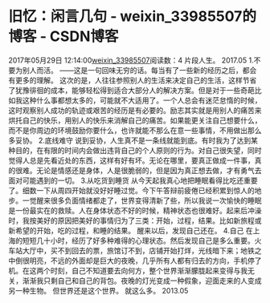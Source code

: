 # 旧忆：闲言几句 - weixin_33985507的博客 - CSDN博客
2017年05月29日 12:14:00[weixin_33985507](https://me.csdn.net/weixin_33985507)阅读数：4
片段人生。
2017.05
1.不要为别人而活。
——这是一句回味无穷的话。每当有了一些新的经历之后，都会有更多的理解。
这次的是，人往往参照别人的生活来决定自己的生活，这样节省了犹豫徘徊的成本，能够轻松得到适合大部分人的解决方案。但是对于一些奇葩比如我这种什么事都想太多的，可能就不大适用了。一个人总会有迷茫怠惰的时候，这时观察别人成功的轨迹或艰苦的经历是有必要的。励志其实就是用别人的痛苦来烘托自己的快乐，用别人的快乐来消解自己的痛苦。如果能更关注自己想要什么，而不是你周边的环境鼓励你要什么，也许就能不那么在意一些事情，不用做出那么多妥协。
2.底线难守
说到妥协，人生真不是一条线就能到底。有时我为了达到某种目的，在有限的时间内会做出违背自己的个人原则的行为。对自己很失望，同时觉得人总是先看近处的东西，这样有好有坏。无论在哪里，要真正做成一件事，真的很难。无论是情感还是身体，人是很脆弱的，但是因为真正想去做，才有勇气去面对可能遇到的一切。
3.从吃货到睡货
从今天起我真心地把睡眠看得比吃还重要了。细数一下从周四开始就没好好睡过觉。今下午答辩前疲倦已经积累到惊人的地步。一觉醒来很多负面情绪都走了，世界变得清新了些，所以我说一次愉快的睡眠是一份最实在的救赎。人在身体状态不好的时候，精神状态也很难好。起来后冲澡时，我按美好的原因把美好的事情归为了三类：开始，过程，结果。比如新旅程或新希望的开始，吃的过程，和睡的结果。
醒来以后，发现自己还在。
4.自己
在上海的短短几十小时，经历了好多种难得的心理状态。然后发现自己是多么重要。火车站大厅中，买不到回去的票，旅馆订不到，店铺开始打烊，光线暗下来；地铁之中倒很明亮，不远的外面却是巨大的夜晚，几乎所有人都有归去的方向，手机停了机。在这两个时刻，自己不知道要去向何方，整个世界渐渐朦胧起来变得与我无关，渐渐我只剩自己和自己的背包。夜晚的灯光变成一种假象，迎面走来的人变成另一种生物。
但世界还是这个世界。
就这么多。
2013.05
